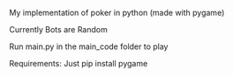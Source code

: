 My implementation of poker in python (made with pygame)

Currently Bots are Random 

Run main.py in the main_code folder to play

Requirements:
    Just pip install pygame
